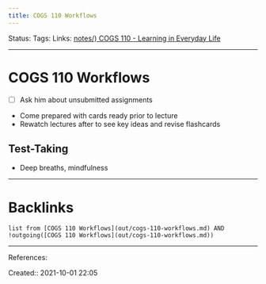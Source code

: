 ```yaml
---
title: COGS 110 Workflows
---
```

Status: 
Tags: 
Links: [notes/) COGS 110 - Learning in Everyday Life](None)
___
# COGS 110 Workflows
- [ ] Ask him about unsubmitted assignments
- Come prepared with cards ready prior to lecture
- Rewatch lectures after to see key ideas and revise flashcards
## Test-Taking
- Deep breaths, mindfulness
___
# Backlinks
```dataview
list from [COGS 110 Workflows](out/cogs-110-workflows.md) AND !outgoing([COGS 110 Workflows](out/cogs-110-workflows.md))
```
___
References:

Created:: 2021-10-01 22:05
